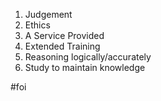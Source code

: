 1. Judgement
2. Ethics
3. A Service Provided
4. Extended Training
5. Reasoning logically/accurately
6. Study to maintain knowledge

#foi

